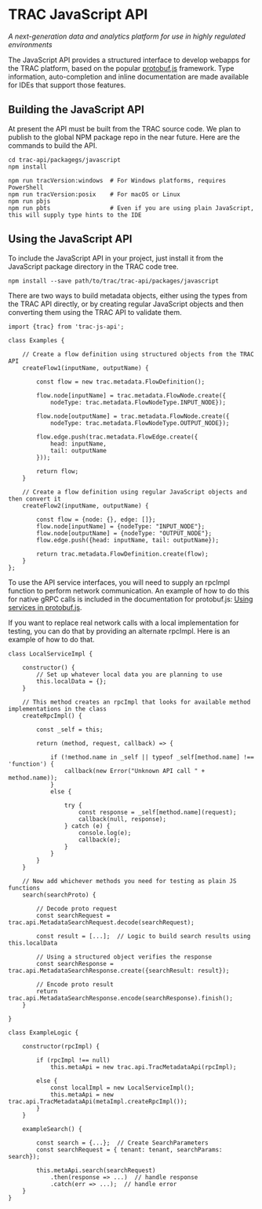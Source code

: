 # TRAC JavaScript API

*A next-generation data and analytics platform for use in highly regulated environments*

The JavaScript API provides a structured interface to develop webapps for the TRAC platform, based on the popular
[protobuf.js](https://www.npmjs.com/package/protobufjs) framework. Type information, auto-completion and inline
documentation are made available for IDEs that support those features.

## Building the JavaScript API

At present the API must be built from the TRAC source code. We plan to publish to the global NPM package repo in the
near future. Here are the commands to build the API.

    cd trac-api/packagegs/javascript
    npm install

    npm run tracVersion:windows  # For Windows platforms, requires PowerShell
    npm run tracVersion:posix    # For macOS or Linux
    npm run pbjs
    npm run pbts                 # Even if you are using plain JavaScript, this will supply type hints to the IDE


## Using the JavaScript API

To include the JavaScript API in your project, just install it from the JavaScript package directory in the TRAC
code tree.

    npm install --save path/to/trac/trac-api/packages/javascript

There are two ways to build metadata objects, either using the types from the TRAC API directly, or by creating
regular JavaScript objects and then converting them using the TRAC API to validate them.

    import {trac} from 'trac-js-api';

    class Examples {

        // Create a flow definition using structured objects from the TRAC API
        createFlow1(inputName, outputName) {
    
            const flow = new trac.metadata.FlowDefinition();
    
            flow.node[inputName] = trac.metadata.FlowNode.create({
                nodeType: trac.metadata.FlowNodeType.INPUT_NODE});
    
            flow.node[outputName] = trac.metadata.FlowNode.create({
                nodeType: trac.metadata.FlowNodeType.OUTPUT_NODE});
    
            flow.edge.push(trac.metadata.FlowEdge.create({
                head: inputName,
                tail: outputName
            }));
    
            return flow;
        }
    
        // Create a flow definition using regular JavaScript objects and then convert it
        createFlow2(inputName, outputName) {
            
            const flow = {node: {}, edge: []};
            flow.node[inputName] = {nodeType: "INPUT_NODE"};
            flow.node[outputName] = {nodeType: "OUTPUT_NODE"};
            flow.edge.push({head: inputName, tail: outputName});
    
            return trac.metadata.FlowDefinition.create(flow);
        }
    };

To use the API service interfaces, you will need to supply an rpcImpl function to perform network communication. An
example of how to do this for native gRPC calls is included in the documentation for protobuf.js: 
[Using services in protobuf.js](https://www.npmjs.com/package/protobufjs#using-services).

If you want to replace real network calls with a local implementation for testing, you can do that by providing an
alternate rpcImpl. Here is an example of how to do that.

    class LocalServiceImpl {
    
        constructor() {
            // Set up whatever local data you are planning to use
            this.localData = {};
        }
    
        // This method creates an rpcImpl that looks for available method implementations in the class
        createRpcImpl() {
    
            const _self = this;
    
            return (method, request, callback) => {
    
                if (!method.name in _self || typeof _self[method.name] !== 'function') {
                    callback(new Error("Unknown API call " + method.name));
                }
                else {
    
                    try {
                        const response = _self[method.name](request);
                        callback(null, response);
                    } catch (e) {
                        console.log(e);
                        callback(e);
                    }
                }
            }
        }
    
        // Now add whichever methods you need for testing as plain JS functions
        search(searchProto) {

            // Decode proto request
            const searchRequest = trac.api.MetadataSearchRequest.decode(searchRequest);

            const result = [...];  // Logic to build search results using this.localData

            // Using a structured object verifies the response
            const searchResponse = trac.api.MetadataSearchResponse.create({searchResult: result});
        
            // Encode proto result
            return trac.api.MetadataSearchResponse.encode(searchResponse).finish();
        }
    
    }

    class ExampleLogic {

        constructor(rpcImpl) {

            if (rpcImpl !== null)
                this.metaApi = new trac.api.TracMetadataApi(rpcImpl);

            else {
                const localImpl = new LocalServiceImpl();
                this.metaApi = new trac.api.TracMetadataApi(metaImpl.createRpcImpl());
            }
        }

        exampleSearch() {

            const search = {...};  // Create SearchParameters
            const searchRequest = { tenant: tenant, searchParams: search});

            this.metaApi.search(searchRequest)
                .then(response => ...)  // handle response
                .catch(err => ...);  // handle error
        }
    }
